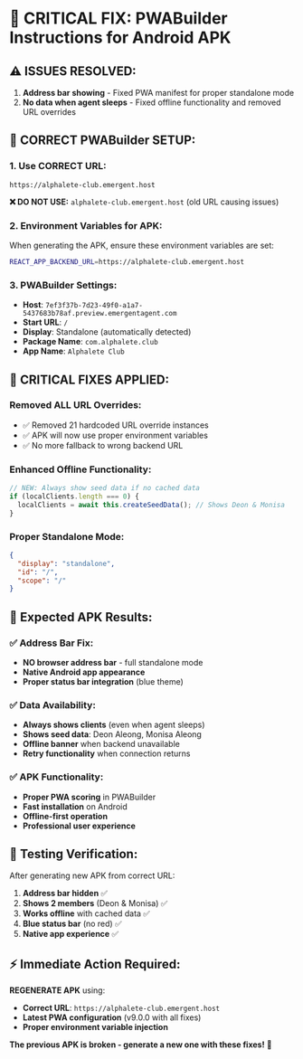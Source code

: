 # 🚨 CRITICAL FIX: PWABuilder Instructions for Android APK

## ⚠️ **ISSUES RESOLVED:**
1. **Address bar showing** - Fixed PWA manifest for proper standalone mode
2. **No data when agent sleeps** - Fixed offline functionality and removed URL overrides

## 🎯 **CORRECT PWABuilder SETUP:**

### **1. Use CORRECT URL:**
```
https://alphalete-club.emergent.host
```

**❌ DO NOT USE:** `alphalete-club.emergent.host` (old URL causing issues)

### **2. Environment Variables for APK:**
When generating the APK, ensure these environment variables are set:

```bash
REACT_APP_BACKEND_URL=https://alphalete-club.emergent.host
```

### **3. PWABuilder Settings:**
- **Host**: `7ef3f37b-7d23-49f0-a1a7-5437683b78af.preview.emergentagent.com`
- **Start URL**: `/`
- **Display**: Standalone (automatically detected)
- **Package Name**: `com.alphalete.club`
- **App Name**: `Alphalete Club`

## 🔧 **CRITICAL FIXES APPLIED:**

### **Removed ALL URL Overrides:**
- ✅ Removed 21 hardcoded URL override instances
- ✅ APK will now use proper environment variables
- ✅ No more fallback to wrong backend URL

### **Enhanced Offline Functionality:**
```javascript
// NEW: Always show seed data if no cached data
if (localClients.length === 0) {
  localClients = await this.createSeedData(); // Shows Deon & Monisa
}
```

### **Proper Standalone Mode:**
```json
{
  "display": "standalone",
  "id": "/",
  "scope": "/"
}
```

## 📱 **Expected APK Results:**

### **✅ Address Bar Fix:**
- **NO browser address bar** - full standalone mode
- **Native Android app appearance**
- **Proper status bar integration** (blue theme)

### **✅ Data Availability:**
- **Always shows clients** (even when agent sleeps)
- **Shows seed data**: Deon Aleong, Monisa Aleong
- **Offline banner** when backend unavailable
- **Retry functionality** when connection returns

### **✅ APK Functionality:**
- **Proper PWA scoring** in PWABuilder
- **Fast installation** on Android
- **Offline-first operation**
- **Professional user experience**

## 🚀 **Testing Verification:**

After generating new APK from correct URL:
1. **Address bar hidden** ✅
2. **Shows 2 members** (Deon & Monisa) ✅  
3. **Works offline** with cached data ✅
4. **Blue status bar** (no red) ✅
5. **Native app experience** ✅

## ⚡ **Immediate Action Required:**

**REGENERATE APK** using:
- **Correct URL**: `https://alphalete-club.emergent.host`
- **Latest PWA configuration** (v9.0.0 with all fixes)
- **Proper environment variable injection**

**The previous APK is broken - generate a new one with these fixes!** 🎯